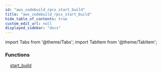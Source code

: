 ```yaml
---
id: "aws_codebuild_rpcs_start_build"
title: "aws_codebuild_rpcs_start_build"
hide_table_of_contents: true
custom_edit_url: null
displayed_sidebar: "docs"
---
```


import Tabs from '@theme/Tabs';
import TabItem from '@theme/TabItem';

<Tabs>
  <TabItem value="Components" label="Components" default>

### Functions
    [start_build](../../aws/tables/aws_codebuild_rpcs_start_build.StartBuildRPC)

</TabItem>
  <TabItem value="Code examples" label="Code examples">

</TabItem>
</Tabs>
